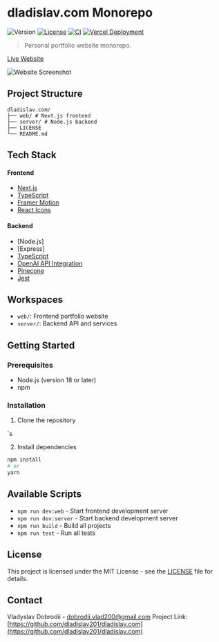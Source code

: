 # dladislav.com Monorepo

![Version](https://img.shields.io/badge/version-1.0.0-blue.svg)
[![License](https://img.shields.io/badge/license-MIT-green.svg)](LICENSE)
[![CI](https://github.com/dladislav201/dladislav.com/actions/workflows/ci.yml/badge.svg)](https://github.com/dladislav201/dladislav.com/actions/workflows/ci.yml)
[![Vercel Deployment](https://img.shields.io/github/deployments/dladislav201/dladislav.com/production?label=vercel&logo=vercel)](https://dladislav.com)

> Personal portfolio website monorepo.

[Live Website](https://dladislav.com)

![Website Screenshot](public/landing-page-screenshot.png)

## Project Structure

```
dladislav.com/
├── web/ # Next.js frontend
├── server/ # Node.js backend
├── LICENSE
└── README.md
```

## Tech Stack

#### Frontend

- [Next.js](https://nextjs.org/)
- [TypeScript](https://www.typescriptlang.org/)
- [Framer Motion](https://www.framer.com/motion/)
- [React Icons](https://react-icons.github.io/react-icons/)

#### Backend

- [Node.js]
- [Express]
- [TypeScript](https://www.typescriptlang.org/)
- [OpenAI API Integration](https://platform.openai.com/docs/api-reference)
- [Pinecone](https://www.pinecone.io/)
- [Jest](https://jestjs.io/)

## Workspaces

- `web/`: Frontend portfolio website
- `server/`: Backend API and services

## Getting Started

### Prerequisites

- Node.js (version 18 or later)
- npm

### Installation

1. Clone the repository

`s

2. Install dependencies

```bash
npm install
# or
yarn
```

## Available Scripts

- `npm run dev:web` - Start frontend development server
- `npm run dev:server` - Start backend development server
- `npm run build` - Build all projects
- `npm run test` - Run all tests

## License

This project is licensed under the MIT License - see the [LICENSE](LICENSE) file for details.

## Contact

Vladyslav Dobrodii - [dobrodii.vlad200@gmail.com](mailto:dobrodii.vlad200@gmail.com)
Project Link: [https://github.com/dladislav201/dladislav.com](https://github.com/dladislav201/dladislav.com)
